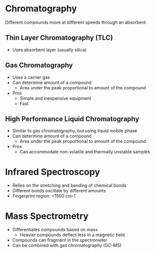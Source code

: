 # Chromatography
Different compounds move at different speeds through an absorbent
## Thin Layer Chromatography (TLC)
- Uses absorbent layer (usually silica)
## Gas Chromatography
- Uses a carrier gas
- Can determine amount of a compound
	- Area under the peak proportional to amount of the compound
- Pros
	- Simple and inexpensive equipment
	- Fast
## High Performance Liquid Chromatography
- Similar to gas chromatography, but using liquid mobile phase
- Can determine amount of a compound
	- Area under the peak proportional to amount of the compound
- Pros
	- Can accommodate non-volatile and thermally unstable samples
# Infrared Spectroscopy
- Relies on the stretching and bending of chemical bonds
- Different bonds oscillate by different amounts
- Fingerprint region: <1500 cm-1
# Mass Spectrometry
- Differentiates compounds based on mass
	- Heavier compounds deflect less in a magnetic field
- Compounds can fragment in the spectrometer
- Can be combined with gas chromatography (GC-MS)